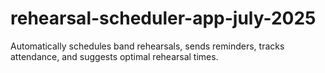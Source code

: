 # rehearsal-scheduler-app-july-2025
Automatically schedules band rehearsals, sends reminders, tracks attendance, and suggests optimal rehearsal times.
